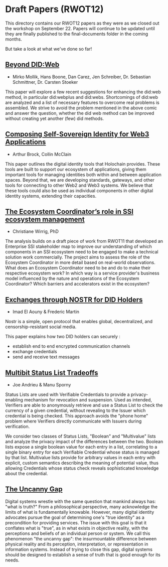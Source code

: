 # Draft Papers (RWOT12)

This directory contains our RWOT12 papers as they were as we closed out the workshop on September 22. Papers will continue to be updated until they are finally published to the final-documents folder in the coming months.

But take a look at what we've done so far!

## [**Beyond DID:Web**](https://github.com/WebOfTrustInfo/rwot12-cologne/blob/main/draft-documents/beyond-did-web.md)
   * Mirko Mollik, Hans Boone, Dan Carez, Jen Schreiber, Dr. Sebastian Schmittner, Dr. Carsten Stoeker

This paper will explore a few recent suggestions for enhancing the did:web method, in particular did:webplus and did:webs. Shortcomings of did:web are analyzed and a list of necessary features to overcome real problems is assembled. We strive to avoid the problem mentioned in the above comic and answer the question, whether the did web method can be improved without creating yet another (few) did methods.

## [**Composing Self-Sovereign Identity for Web3 Applications**](https://github.com/WebOfTrustInfo/rwot12-cologne/blob/main/draft-documents/decent_id_composer_and_threats.md)
   * Arthur Brock, Collin McClain

This paper outlines the digital identity tools that Holochain provides. These tools are built to support our ecosystem of applications, giving them important tools for managing identities both within and between application spaces. Beyond that, we are developing standards, gateways, and other tools for connecting to other Web2 and Web3 systems. We believe that these tools could also be used as individual components in other digital identity systems, extending their capacities.

## [**The Ecosystem Coordinator’s role in SSI ecosystem management**](https://github.com/WebOfTrustInfo/rwot12-cologne/blob/main/draft-documents/ecosystem-management.md)
   * Christiane Wirrig, PhD

The analysis builds on a draft piece of work from RWOT11 that developed an Enterprise SSI stakeholder map to improve our understanding of which components in an SSI ecosystem need to be engaged to make a technical solution work commercially. The project aims to assess the role of the Ecosystem Coordinator in more detail based on real-world observations. What does an Ecosystem Coordinator need to be and do to make their respective ecosystem work? In which way is a service provider's business model influenced by the nature and operations of the Ecosystem Coordinator? Which barriers and accelerators exist in the ecosystem?

## [**Exchanges through NOSTR for DID Holders**](https://github.com/WebOfTrustInfo/rwot12-cologne/blob/main/draft-documents/Peer_to_peer_credentials_through_NOSTR)
   * Imad El Aouny & Frederic Martin

Nostr is a simple, open protocol that enables global, decentralized, and censorship-resistant social media.

This paper explains how two DID holders can securely :
- establish end to end encrypted communication channels
- exchange credentials
- send and receive text messages

## [**Multibit Status List Tradeoffs**](https://github.com/WebOfTrustInfo/rwot12-cologne/blob/main/draft-documents/multibit.md)
   * Joe Andrieu & Manu Sporny

Status Lists are used with Verifiable Credentials to provide a privacy-enabling mechanism for revocation and suspension. Used as intended, Verifiers are able to anonymously retrieve and use a Status List to check the currency of a given credential, without revealing to the Issuer which credential is being checked. This approach avoids the "phone home" problem where Verifiers directly communicate with Issuers during verification.

We consider two classes of Status Lists, "Boolean" and "Multivalue" lists and analyze the privacy impact of the differences between the two. Boolean lists expose a single boolean value for each entry in a list, correlating to a single binary entry for each Verifiable Credential whose status is managed by that list. Multivalue lists provide for arbitrary values in each entry with explicit, custom semantics describing the meaning of potential value, thus allowing Credentials whose status check reveals sophisticated knowledge about the credential.

## [**The Uncanny Gap**](https://github.com/WebOfTrustInfo/rwot12-cologne/blob/main/draft-documents/uncanny-gap.md)

Digital systems wrestle with the same question that mankind always has: "what is truth?" From a philosophical perspective, many acknowledge the limits of what is fundamentally knowable. However, many digital identity advocates pursue the goal of determining one's "true identity" as a precondition for providing services. The issue with this goal is that it conflates what is "true", as in what exists in objective reality, with the perceptions and beliefs of an individual person or system. We call this phenomenon "the uncanny gap": the insurmountable difference between physical reality and its perception, interpretation, or representation in information systems. Instead of trying to close this gap, digital systems should be designed to establish a sense of truth that is good enough for its needs.

